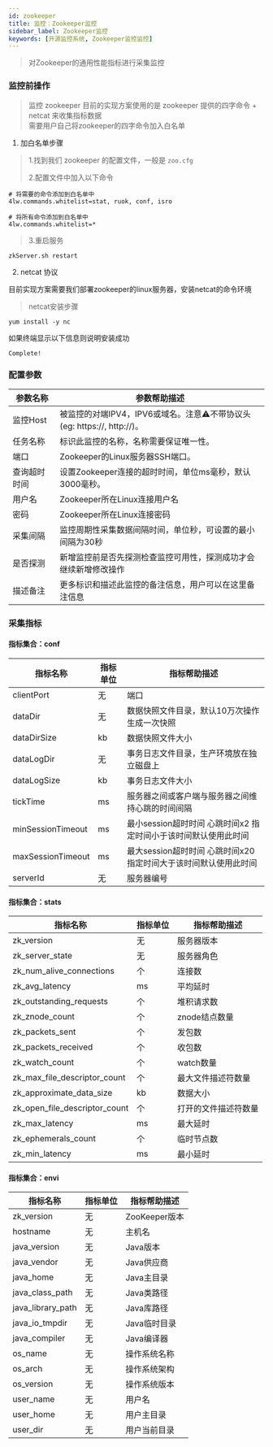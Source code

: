 ```yaml
---
id: zookeeper  
title: 监控：Zookeeper监控      
sidebar_label: Zookeeper监控  
keywords: [开源监控系统, Zookeeper监控监控]
---
```


> 对Zookeeper的通用性能指标进行采集监控

### 监控前操作

> 监控 zookeeper 目前的实现方案使用的是 zookeeper 提供的四字命令 + netcat 来收集指标数据  
> 需要用户自己将zookeeper的四字命令加入白名单

1. 加白名单步骤   

> 1.找到我们 zookeeper 的配置文件，一般是 `zoo.cfg`
>
> 2.配置文件中加入以下命令

```shell
# 将需要的命令添加到白名单中
4lw.commands.whitelist=stat, ruok, conf, isro

# 将所有命令添加到白名单中
4lw.commands.whitelist=*
```
> 3.重启服务

```shell 
zkServer.sh restart
```

2. netcat 协议 

目前实现方案需要我们部署zookeeper的linux服务器，安装netcat的命令环境

> netcat安装步骤
```shell
yum install -y nc
```

如果终端显示以下信息则说明安装成功
```shell
Complete!
```


### 配置参数

| 参数名称      | 参数帮助描述 |
| ----------- | ----------- |
| 监控Host     | 被监控的对端IPV4，IPV6或域名。注意⚠️不带协议头(eg: https://, http://)。 |
| 任务名称     | 标识此监控的名称，名称需要保证唯一性。  |
| 端口        | Zookeeper的Linux服务器SSH端口。  |
| 查询超时时间 | 设置Zookeeper连接的超时时间，单位ms毫秒，默认3000毫秒。  |
| 用户名      | Zookeeper所在Linux连接用户名 |
| 密码        | Zookeeper所在Linux连接密码 |
| 采集间隔    | 监控周期性采集数据间隔时间，单位秒，可设置的最小间隔为30秒  |
| 是否探测    | 新增监控前是否先探测检查监控可用性，探测成功才会继续新增修改操作  |
| 描述备注    | 更多标识和描述此监控的备注信息，用户可以在这里备注信息  |

### 采集指标

#### 指标集合：conf

| 指标名称      | 指标单位 | 指标帮助描述 |
| ----------- | ----------- | ----------- |
| clientPort         | 无 | 端口 |
| dataDir            | 无 | 数据快照文件目录，默认10万次操作生成一次快照 |
| dataDirSize         | kb | 数据快照文件大小 |
| dataLogDir | 无 | 事务日志文件目录，生产环境放在独立磁盘上 |
| dataLogSize | kb | 事务日志文件大小 |
| tickTime | ms | 服务器之间或客户端与服务器之间维持心跳的时间间隔 |
| minSessionTimeout | ms| 最小session超时时间 心跳时间x2 指定时间小于该时间默认使用此时间 |
| maxSessionTimeout | ms |最大session超时时间 心跳时间x20 指定时间大于该时间默认使用此时间 |
| serverId | 无 | 服务器编号 |


#### 指标集合：stats

| 指标名称      | 指标单位 | 指标帮助描述 |
| ----------- | ----------- | ----------- |
| zk_version         | 无 | 服务器版本 |
| zk_server_state            | 无 | 服务器角色 |
| zk_num_alive_connections         | 个 | 连接数 |
| zk_avg_latency | ms | 平均延时 |
| zk_outstanding_requests         | 个 | 堆积请求数 |
| zk_znode_count            | 个 | znode结点数量 |
| zk_packets_sent         | 个 | 发包数 |
| zk_packets_received | 个 | 收包数 |
| zk_watch_count         | 个 | watch数量 |
| zk_max_file_descriptor_count            | 个 | 最大文件描述符数量 |
| zk_approximate_data_size         | kb | 数据大小 |
| zk_open_file_descriptor_count | 个 | 打开的文件描述符数量 |
| zk_max_latency            | ms | 最大延时 |
| zk_ephemerals_count         | 个 | 临时节点数 |
| zk_min_latency | ms | 最小延时 |

#### 指标集合：envi

| 指标名称      | 指标单位 | 指标帮助描述 |
| ----------- |-----| ----------- |
| zk_version | 无   | ZooKeeper版本 |
| hostname |  无   | 主机名 |
| java_version | 无    | Java版本 |
| java_vendor |  无   | Java供应商 |
| java_home |   无  | Java主目录 |
| java_class_path |   无  | Java类路径 |
| java_library_path | 无    | Java库路径 |
| java_io_tmpdir |  无   | Java临时目录 |
| java_compiler | 无    | Java编译器 |
| os_name | 无    | 操作系统名称 |
| os_arch |  无   | 操作系统架构 |
| os_version |  无   | 操作系统版本 |
| user_name |   无  | 用户名 |
| user_home |  无   | 用户主目录 |
| user_dir |   无  | 用户当前目录 |

